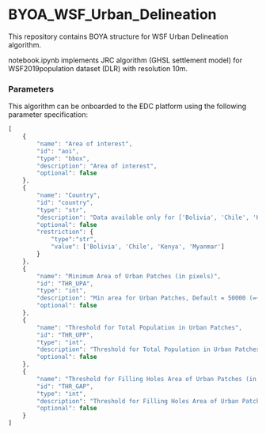# BYOA_WSF_Urban_Delineation

This repository contains BOYA structure for WSF Urban Delineation algorithm.

notebook.ipynb implements JRC algorithm (GHSL settlement model) for WSF2019population dataset (DLR) with resolution 10m.

### Parameters

This algorithm can be onboarded to the EDC platform using the following parameter specification:

```javascript
[
    {
        "name": "Area of interest",
        "id": "aoi",
        "type": "bbox",
        "description": "Area of interest",
        "optional": false
    },
    {
        "name": "Country",
        "id": "country",
        "type": "str",
        "description": "Data available only for ['Bolivia', 'Chile', 'Kenya', 'Myanmar']",
        "optional": false
        "restriction": {
            "type":"str",
            "value": ['Bolivia', 'Chile', 'Kenya', 'Myanmar']            
        }
    },
    {
        "name": "Minimum Area of Urban Patches (in pixels)",
        "id": "THR_UPA",
        "type": "int",
        "description": "Min area for Urban Patches, Default = 50000 (=~ 5km2)",
        "optional": false
    },
    {
        "name": "Threshold for Total Population in Urban Patches",
        "id": "THR_UPP",
        "type": "int",
        "description": "Threshold for Total Population in Urban Patches, Default = 100000 people",
        "optional": false
    },
    {
        "name": "Threshold for Filling Holes Area of Urban Patches (in pixels)",
        "id": "THR_GAP",
        "type": "int",
        "description": "Threshold for Filling Holes Area of Urban Patches, Default = 50000",
        "optional": false
    }
]
```
